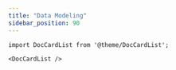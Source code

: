 ```yaml
---
title: "Data Modeling"
sidebar_position: 90
---
```


```mdx-code-block
import DocCardList from '@theme/DocCardList';

<DocCardList />
```

